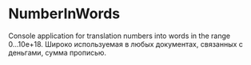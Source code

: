 # NumberInWords
Console application for translation numbers into words in the range 0...10e+18.
Широко используемая в любых документах, связанных с деньгами, сумма прописью.
